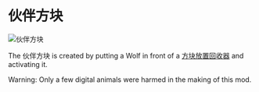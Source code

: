 # 伙伴方块

![伙伴方块](block:betterwithmods:companion_cube)

The 伙伴方块 is created by putting a Wolf in front of a [方块放置回收器](block_dispenser.md) and activating it.

Warning: Only a few digital animals were harmed in the making of this mod.